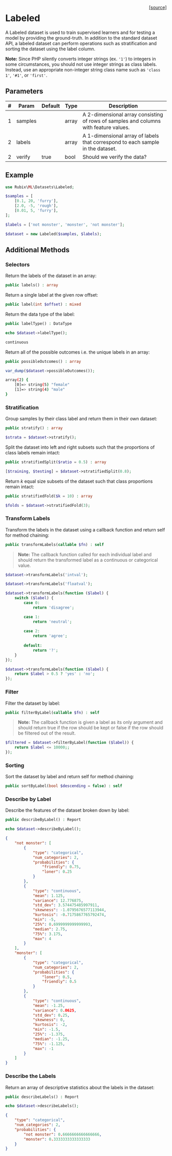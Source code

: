 <span style="float:right;"><a href="https://github.com/RubixML/RubixML/blob/master/src/Datasets/Labeled.php">[source]</a></span>

# Labeled
A Labeled dataset is used to train supervised learners and for testing a model by providing the ground-truth. In addition to the standard dataset API, a labeled dataset can perform operations such as stratification and sorting the dataset using the label column.

**Note:** Since PHP silently converts integer strings (ex. `'1'`) to integers in some circumstances, you should not use integer strings as class labels. Instead, use an appropriate non-integer string class name such as `'class 1'`, `'#1'`, or `'first'`.

## Parameters
| # | Param | Default | Type | Description |
|---|---|---|---|---|
| 1 | samples | | array | A 2-dimensional array consisting of rows of samples and columns with feature values. |
| 2 | labels | | array | A 1-dimensional array of labels that correspond to each sample in the dataset. |
| 2 | verify | true | bool | Should we verify the data? |

## Example

```php
use Rubix\ML\Datasets\Labeled;

$samples = [
    [0.1, 20, 'furry'],
    [2.0, -5, 'rough'],
    [0.01, 5, 'furry'],
];

$labels = ['not monster', 'monster', 'not monster'];

$dataset = new Labeled($samples, $labels);
```

## Additional Methods

### Selectors
Return the labels of the dataset in an array:
```php
public labels() : array
```

Return a single label at the given row offset:
```php
public label(int $offset) : mixed
```

Return the data type of the label:
```php
public labelType() : DataType
```

```php
echo $dataset->labelType();
```

```sh
continuous
```

Return all of the possible outcomes i.e. the unique labels in an array:
```php
public possibleOutcomes() : array
```

```php
var_dump($dataset->possibleOutcomes());
```

```sh
array(2) {
	[0]=> string(5) "female"
	[1]=> string(4) "male"
}
```

### Stratification
Group samples by their class label and return them in their own dataset:
```php
public stratify() : array
```

```php
$strata = $dataset->stratify();
```

Split the dataset into left and right subsets such that the proportions of class labels remain intact:
```php
public stratifiedSplit($ratio = 0.5) : array
```

```php
[$training, $testing] = $dataset->stratifiedSplit(0.8);
```

Return *k* equal size subsets of the dataset such that class proportions remain intact:
```php
public stratifiedFold($k = 10) : array
```

```php
$folds = $dataset->stratifiedFold(3);
```

### Transform Labels
Transform the labels in the dataset using a callback function and return self for method chaining:
```php
public transformLabels(callable $fn) : self
```

> **Note:** The callback function called for each individual label and should return the transformed label as a continuous or categorical value.

```php
$dataset->transformLabels('intval');

$dataset->transformLabels('floatval');

$dataset->transformLabels(function ($label) {
	switch ($label) {
		case 0:
			return 'disagree';

		case 1:
            return 'neutral';
            
        case 2:
            return 'agree';
            
        default:
            return '?';
	}
});

$dataset->transformLabels(function ($label) {
	return $label > 0.5 ? 'yes' : 'no';
});
```

### Filter
Filter the dataset by label:
```php
public filterByLabel(callable $fn) : self
```

> **Note:** The callback function is given a label as its only argument and should return true if the row should be kept or false if the row should be filtered out of the result.

```php
$filtered = $dataset->filterByLabel(function ($label)) {
	return $label <= 10000;;
});
```

### Sorting
Sort the dataset by label and return self for method chaining:
```php
public sortByLabel(bool $descending = false) : self
```

### Describe by Label
Describe the features of the dataset broken down by label:
```php
public describeByLabel() : Report
```

```php
echo $dataset->describeByLabel();
```

```json
{
    "not monster": [
        {
            "type": "categorical",
            "num_categories": 2,
            "probabilities": {
                "friendly": 0.75,
                "loner": 0.25
            }
        },
        {
            "type": "continuous",
            "mean": 1.125,
            "variance": 12.776875,
            "std_dev": 3.574475485997911,
            "skewness": -1.0795676577113944,
            "kurtosis": -0.7175867765792474,
            "min": -5,
            "25%": 0.6999999999999993,
            "median": 2.75,
            "75%": 3.175,
            "max": 4
        }
    ],
    "monster": [
        {
            "type": "categorical",
            "num_categories": 2,
            "probabilities": {
                "loner": 0.5,
                "friendly": 0.5
            }
        },
        {
            "type": "continuous",
            "mean": -1.25,
            "variance": 0.0625,
            "std_dev": 0.25,
            "skewness": 0,
            "kurtosis": -2,
            "min": -1.5,
            "25%": -1.375,
            "median": -1.25,
            "75%": -1.125,
            "max": -1
        }
    ]
}
```

### Describe the Labels
Return an array of descriptive statistics about the labels in the dataset:
```php
public describeLabels() : Report
```

```php
echo $dataset->describeLabels();
```

```json
{
    "type": "categorical",
    "num_categories": 2,
    "probabilities": {
        "not monster": 0.6666666666666666,
        "monster": 0.3333333333333333
    }
}
```
